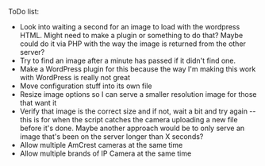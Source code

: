ToDo list:

- Look into waiting a second for an image to load with the wordpress HTML.  Might need to make a plugin or something to do that?  Maybe could do it via PHP with the way the image is returned from the other server?
- Try to find an image after a minute has passed if it didn't find one.
- Make a WordPress plugin for this because the way I'm making this work with WordPress is really not great
- Move configuration stuff into its own file
- Resize image options so I can serve a smaller resolution image for those that want it
- Verify that image is the correct size and if not, wait a bit and try again -- this is for when the script catches the camera uploading a new file before it's done.  Maybe another approach would be to only serve an image that's been on the server longer than X seconds?
- Allow multiple AmCrest cameras at the same time
- Allow multiple brands of IP Camera at the same time
